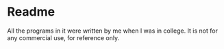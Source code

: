 # Readme
 All the programs in it were written by me when I was in college.
 It is not for any commercial use, for reference only.
